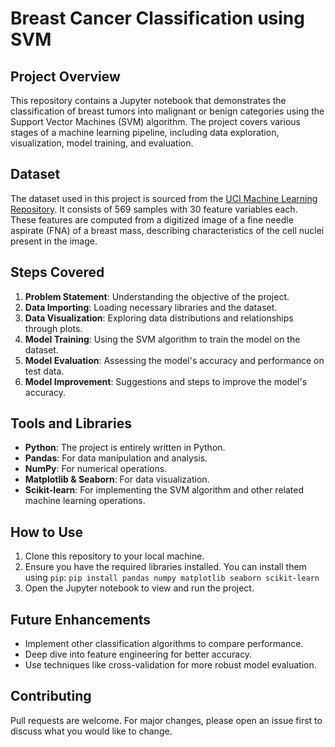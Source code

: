 # Breast Cancer Classification using SVM

## Project Overview
This repository contains a Jupyter notebook that demonstrates the classification of breast tumors into malignant or benign categories using the Support Vector Machines (SVM) algorithm. The project covers various stages of a machine learning pipeline, including data exploration, visualization, model training, and evaluation.

## Dataset
The dataset used in this project is sourced from the [UCI Machine Learning Repository](https://archive.ics.uci.edu/ml/datasets/Breast+Cancer+Wisconsin+(Diagnostic)). It consists of 569 samples with 30 feature variables each. These features are computed from a digitized image of a fine needle aspirate (FNA) of a breast mass, describing characteristics of the cell nuclei present in the image.

## Steps Covered
1. **Problem Statement**: Understanding the objective of the project.
2. **Data Importing**: Loading necessary libraries and the dataset.
3. **Data Visualization**: Exploring data distributions and relationships through plots.
4. **Model Training**: Using the SVM algorithm to train the model on the dataset.
5. **Model Evaluation**: Assessing the model's accuracy and performance on test data.
6. **Model Improvement**: Suggestions and steps to improve the model's accuracy.

## Tools and Libraries
- **Python**: The project is entirely written in Python.
- **Pandas**: For data manipulation and analysis.
- **NumPy**: For numerical operations.
- **Matplotlib & Seaborn**: For data visualization.
- **Scikit-learn**: For implementing the SVM algorithm and other related machine learning operations.

## How to Use
1. Clone this repository to your local machine.
2. Ensure you have the required libraries installed. You can install them using `pip`: `pip install pandas numpy matplotlib seaborn scikit-learn`
3. Open the Jupyter notebook to view and run the project.

## Future Enhancements
- Implement other classification algorithms to compare performance.
- Deep dive into feature engineering for better accuracy.
- Use techniques like cross-validation for more robust model evaluation.

## Contributing
Pull requests are welcome. For major changes, please open an issue first to discuss what you would like to change.

